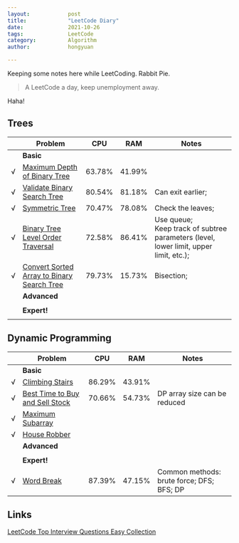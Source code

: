 ```yaml
---
layout:            post
title:             "LeetCode Diary"
date:              2021-10-26
tags:              LeetCode
category:          Algorithm
author:            hongyuan

---
```


Keeping some notes here while LeetCoding. Rabbit Pie.

> A LeetCode a day, keep unemployment away.

Haha!



## Trees

|      | Problem | CPU | RAM | Notes |
| ---- | ------- | --- | --- | ----- |
| | **Basic** |
| √ | [Maximum Depth of Binary Tree](https://github.com/HongyuanH/LeetCodeAns/blob/main/topInterviewQuestionsEasy/trees/MaximumDepthOfBinaryTree.py) | 63.78% | 41.99% |
| √ | [Validate Binary Search Tree](https://github.com/HongyuanH/LeetCodeAns/blob/main/topInterviewQuestionsEasy/trees/ValidateBinarySearchTree.py) | 80.54% | 81.18% | Can exit earlier; |
| √ | [Symmetric Tree](https://github.com/HongyuanH/LeetCodeAns/blob/main/topInterviewQuestionsEasy/trees/SymmetricTree.py) | 70.47% | 78.08% | Check the leaves; |
| √ | [Binary Tree Level Order Traversal](https://github.com/HongyuanH/LeetCodeAns/blob/main/topInterviewQuestionsEasy/trees/BinaryTreeLevelOrderTraversal.py) | 72.58% | 86.41% | Use queue;<br />Keep track of subtree parameters (level, lower limit, upper limit, etc.); |
| √ | [Convert Sorted Array to Binary Search Tree](https://github.com/HongyuanH/LeetCodeAns/blob/main/topInterviewQuestionsEasy/trees/ConvertSortedArrayToBinarySearchTree.py) | 79.73%  | 15.73% | Bisection; |
| | **Advanced** | 
| |
| | **Expert!** | 
| |

## Dynamic Programming

|      | Problem | CPU | RAM | Notes |
| ---- | ------- | --- | --- | ----- |
| | **Basic** |
| √ | [Climbing Stairs](https://github.com/HongyuanH/LeetCodeAns/blob/main/topInterviewQuestionsEasy/dynamicProgramming/ClimbingStairs.py) | 86.29% | 43.91% |
| √ | [Best Time to Buy and Sell Stock](https://github.com/HongyuanH/LeetCodeAns/blob/main/topInterviewQuestionsEasy/dynamicProgramming/BestTimeToBuyAndSellStock.py) | 70.66% | 54.73% | DP array size can be reduced |
| √ | [Maximum Subarray]() |
| √ | [House Robber]() |
| | **Advanced** | 
| |
| | **Expert!** | 
| √ | [Word Break](https://github.com/HongyuanH/LeetCodeAns/blob/main/topInterviewQuestionsHard/dynamicProgramming/WordBreak.py) | 87.39% | 47.15% | Common methods: brute force; DFS; BFS; DP |


## Links

[LeetCode Top Interview Questions Easy Collection](https://leetcode.com/explore/interview/card/top-interview-questions-easy)